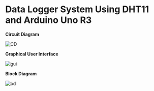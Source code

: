 # Data Logger System Using DHT11 and Arduino Uno R3

**Circuit Diagram**

![CD](https://user-images.githubusercontent.com/97185928/201006860-e3ac6a28-cff4-4b17-9b3c-c41393ca1b92.png)

**Graphical User Interface**

![gui](https://user-images.githubusercontent.com/97185928/201006960-b1aab23e-4d46-4e31-af16-1ec427642d38.png)

**Block Diagram**

![bd](https://user-images.githubusercontent.com/97185928/201007013-61e1d13a-dbc8-4265-bafc-7c1789a2f84e.png)

 
